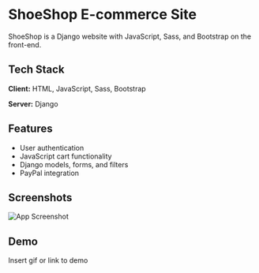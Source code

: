 
# ShoeShop E-commerce Site


ShoeShop is a Django website with JavaScript, Sass, and Bootstrap on the front-end. 
## Tech Stack

**Client:** HTML, JavaScript, Sass, Bootstrap

**Server:** Django


## Features

- User authentication
- JavaScript cart functionality
- Django models, forms, and filters
- PayPal integration



## Screenshots

![App Screenshot](https://via.placeholder.com/468x300?text=App+Screenshot+Here)


## Demo

Insert gif or link to demo

